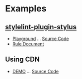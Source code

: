 # Examples

## [stylelint-plugin-stylus](https://ota-meshi.github.io/stylelint-plugin-stylus/)

- [Playground](https://ota-meshi.github.io/stylelint-plugin-stylus/playground/) ... [Source Code](https://github.com/ota-meshi/stylelint-plugin-stylus/blob/master/docs/.vuepress/components/playground-block.vue)
- [Rule Document](https://ota-meshi.github.io/stylelint-plugin-stylus/rules/pythonic.html#always)

## Using CDN

- [DEMO](https://ota-meshi.github.io/stylelint4b/sample/sample.html) ... [Source Code](https://github.com/ota-meshi/stylelint4b/blob/master/sample/sample.html)
